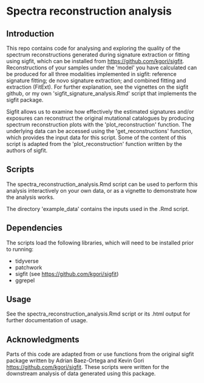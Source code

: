 # Spectra reconstruction analysis

## Introduction

This repo contains code for analysing and exploring the quality of the spectrum reconstructions generated during signature extraction or fitting using sigfit, which can be installed from <https://github.com/kgori/sigfit>. Reconstructions of your samples under the 'model' you have calculated can be produced for all three modalities implemented in sigfit: reference signature fitting; de novo signature extraction; and combined fitting and extraction (FitExt). For further explanation, see the vignettes on the sigfit github, or my own 'sigfit_signature_analysis.Rmd' script that implements the sigfit package.

Sigfit allows us to examine how effectively the estimated signatures and/or exposures can reconstruct the original mutational catalogues by producing spectrum reconstruction plots with the 'plot_reconstruction' function. The underlying data can be accessed using the 'get_reconstructions' function, which provides the input data for this script. Some of the content of this script is adapted from the 'plot_reconstruction' function written by the authors of sigfit.


## Scripts

The spectra_reconstruction_analysis.Rmd script can be used to perform this analysis interactively on your own data, or as a vignette to demonstrate how the analysis works.

The directory 'example_data' contains the inputs used in the .Rmd script.


## Dependencies

The scripts load the following libraries, which will need to be installed prior to running:

* tidyverse
* patchwork
* sigfit (see <https://github.com/kgori/sigfit>)
* ggrepel

## Usage

See the spectra_reconstruction_analysis.Rmd script or its .html output for further documentation of usage.


## Acknowledgments

Parts of this code are adapted from or use functions from the original sigfit package written by Adrian Baez-Ortega and Kevin Gori <https://github.com/kgori/sigfit>. These scripts were written for the downstream analysis of data generated using this package.
